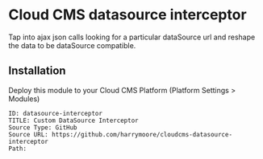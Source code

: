 Cloud CMS datasource interceptor
==================================================

Tap into ajax json calls looking for a particular dataSource url and reshape the data to be
dataSource compatible.

## Installation

Deploy this module to your Cloud CMS Platform (Platform Settings > Modules)

    ID: datasource-interceptor
    TITLE: Custom DataSource Interceptor
    Source Type: GitHub
    Source URL: https://github.com/harrymoore/cloudcms-datasource-interceptor
    Path: 

